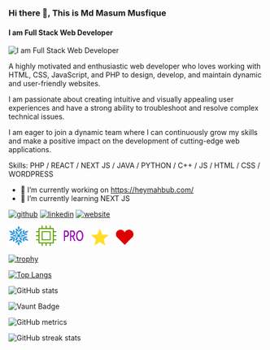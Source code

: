 ### Hi there 👋, This is Md Masum Musfique
#### I am Full Stack Web Developer
![I am Full Stack Web Developer](https://media.licdn.com/dms/image/v2/D5616AQHcK9nE0UnsZg/profile-displaybackgroundimage-shrink_350_1400/profile-displaybackgroundimage-shrink_350_1400/0/1734445241455?e=1741219200&v=beta&t=nZqGMxDrgWcHqvXdZ82ep-8PPGSKNZo0pN5w57_qfYE)

A highly motivated and enthusiastic web developer who loves working with HTML, CSS, JavaScript, and PHP to design, develop, and maintain dynamic and user-friendly websites. 

I am passionate about creating intuitive and visually appealing user experiences and have a strong ability to troubleshoot and resolve complex technical issues. 

I am eager to join a dynamic team where I can continuously grow my skills and make a positive impact on the development of cutting-edge web applications.

Skills: PHP / REACT / NEXT JS / JAVA / PYTHON / C++ / JS / HTML / CSS / WORDPRESS

- 🔭 I’m currently working on https://heymahbub.com/ 
- 🌱 I’m currently learning NEXT JS 


[<img src='https://cdn.jsdelivr.net/npm/simple-icons@3.0.1/icons/github.svg' alt='github' height='40'>](https://github.com/Masumiub)  [<img src='https://cdn.jsdelivr.net/npm/simple-icons@3.0.1/icons/linkedin.svg' alt='linkedin' height='40'>](https://www.linkedin.com/in/musfique-77-masum/)  [<img src='https://cdn.jsdelivr.net/npm/simple-icons@3.0.1/icons/icloud.svg' alt='website' height='40'>](https://eprokashoni.com/masumBio/)  

<a href='https://archiveprogram.github.com/'><img src='https://raw.githubusercontent.com/acervenky/animated-github-badges/master/assets/acbadge.gif' width='40' height='40'></a> <a href='https://docs.github.com/en/developers'><img src='https://raw.githubusercontent.com/acervenky/animated-github-badges/master/assets/devbadge.gif' width='40' height='40'></a> <a href='https://github.com/pricing'><img src='https://raw.githubusercontent.com/acervenky/animated-github-badges/master/assets/pro.gif' width='40' height='40'></a> <a href='https://stars.github.com/'><img src='https://raw.githubusercontent.com/acervenky/animated-github-badges/master/assets/starbadge.gif' width='35' height='35'></a> <a href='https://docs.github.com/en/github/supporting-the-open-source-community-with-github-sponsors'><img src='https://raw.githubusercontent.com/acervenky/animated-github-badges/master/assets/sponsorbadge.gif' width='35' height='35'></a> 

[![trophy](https://github-profile-trophy.vercel.app/?username=Masumiub)](https://github.com/ryo-ma/github-profile-trophy)

[![Top Langs](https://github-readme-stats.vercel.app/api/top-langs/?username=Masumiub)](https://github.com/anuraghazra/github-readme-stats)

![GitHub stats](https://github-readme-stats.vercel.app/api?username=Masumiub&show_icons=true)  

![Vaunt Badge](https://api.vaunt.dev/v1/github/entities/Masumiub/contributions?format=svg&private=false)  

![GitHub metrics](https://metrics.lecoq.io/Masumiub)  

![GitHub streak stats](https://streak-stats.demolab.com/?user=Masumiub)  

